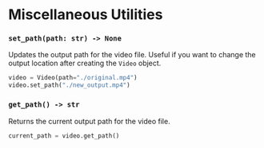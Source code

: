 # Miscellaneous Utilities

### `set_path(path: str) -> None`
Updates the output path for the video file. Useful if you want to change the output location after creating the `Video` object.

```py title="example"
video = Video(path="./original.mp4")
video.set_path("./new_output.mp4")
```

### `get_path() -> str`
Returns the current output path for the video file.

```py title="example"
current_path = video.get_path()
```